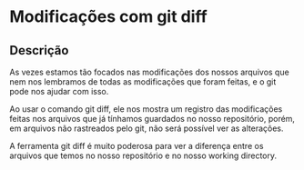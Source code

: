 # Modificações com git diff

## Descrição

As vezes estamos tão focados nas modificações dos nossos arquivos que nem nos lembramos de todas as modificações que foram feitas, e o git pode nos ajudar com isso.

Ao usar o comando git diff, ele nos mostra um registro das modificações feitas nos arquivos que já tínhamos guardados no nosso repositório, porém, em arquivos não rastreados pelo git, não será possível ver as alterações.

A ferramenta git diff é muito poderosa para ver a diferença entre os arquivos que temos no nosso repositório e no nosso working directory.
